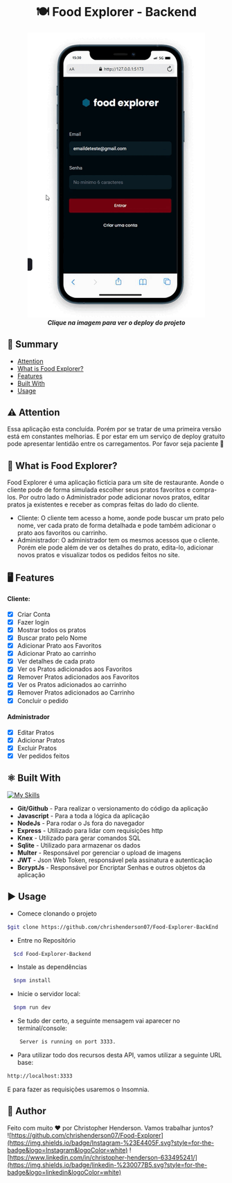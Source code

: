 <h1 align="center"> 🍽️ Food Explorer - Backend </h1>

<h5 align="center">
    <a href="https://food-explorer-2022.netlify.app/"> <img src="https://github.com/chrishenderson07/Food-Explorer/blob/master/public/apresentacao-mobile.gif?raw=true" alt="Capa do Food Explorer"></a><br>
    Clique na imagem para ver o deploy do projeto

</h5>

## :triangular_flag_on_post: Summary

- [Attention](#warning-attention)
- [What is Food Explorer?](#spaghetti-what-is-food-explorer)
- [Features](#desktop_computer-features)
- [Built With](#atom_symbol-built-with)
- [Usage](#arrow_forward-usage)

## :warning: Attention

Essa aplicação esta concluída. Porém por se tratar de uma primeira versão está em constantes melhorias. E por estar em um serviço de deploy gratuito pode apresentar lentidão entre os carregamentos. Por favor seja paciente :hugs:

## :spaghetti: What is Food Explorer?

Food Explorer é uma aplicação fictícia para um site de restaurante. Aonde o cliente pode de forma simulada escolher seus pratos favoritos e compra-los. Por outro lado o Administrador pode adicionar novos pratos, editar pratos ja existentes e receber as compras feitas do lado do cliente.

- Cliente: O cliente tem acesso a home, aonde pode buscar um prato pelo nome, ver cada prato de forma detalhada e pode também adicionar o prato aos favoritos ou carrinho.
- Administrador: O administrador tem os mesmos acessos que o cliente. Porém ele pode além de ver os detalhes do prato, edita-lo, adicionar novos pratos e visualizar todos os pedidos feitos no site.

## :desktop_computer: Features

#### Cliente:

- [x] Criar Conta
- [x] Fazer login
- [x] Mostrar todos os pratos
- [x] Buscar prato pelo Nome
- [x] Adicionar Prato aos Favoritos
- [x] Adicionar Prato ao carrinho
- [x] Ver detalhes de cada prato
- [x] Ver os Pratos adicionados aos Favoritos
- [x] Remover Pratos adicionados aos Favoritos
- [x] Ver os Pratos adicionados ao carrinho
- [x] Remover Pratos adicionados ao Carrinho
- [x] Concluir o pedido

#### Administrador

- [x] Editar Pratos
- [x] Adicionar Pratos
- [x] Excluir Pratos
- [x] Ver pedidos feitos

## :atom_symbol: Built With

[![My Skills](https://skillicons.dev/icons?i=js,nodejs,express,sqlite,git,github)](https://skillicons.dev)

- **Git/Github** - Para realizar o versionamento do código da aplicação
- **Javascript** - Para a toda a lógica da aplicação
- **NodeJs** - Para rodar o Js fora do navegador
- **Express** - Utilizado para lidar com requisições http
- **Knex** - Utilizado para gerar comandos SQL
- **Sqlite** - Utilizado para armazenar os dados
- **Multer** - Responsável por gerenciar o upload de imagens
- **JWT** - Json Web Token, responsável pela assinatura e autenticação
- **BcryptJs** - Responsável por Encriptar Senhas e outros objetos da aplicação

## :arrow_forward: Usage

- Comece clonando o projeto

```bash
$git clone https://github.com/chrishenderson07/Food-Explorer-BackEnd
```

- Entre no Repositório

```bash
  $cd Food-Explorer-Backend
```

- Instale as dependências

```bash
  $npm install
```

- Inicie o servidor local:

```bash
  $npm run dev
```

- Se tudo der certo, a seguinte mensagem vai aparecer no terminal/console:

```bash
    Server is running on port 3333.
```

- Para utilizar todo dos recursos desta API, vamos utilizar a seguinte URL base:

```bash
http://localhost:3333
```

E para fazer as requisições usaremos o Insomnia.

## 📜 Author

Feito com muito :heart: por Christopher Henderson. Vamos trabalhar juntos?<br>
![https://github.com/chrishenderson07/Food-Explorer](https://img.shields.io/badge/Instagram-%23E4405F.svg?style=for-the-badge&logo=Instagram&logoColor=white) ![https://www.linkedin.com/in/christopher-henderson-633495241/](https://img.shields.io/badge/linkedin-%230077B5.svg?style=for-the-badge&logo=linkedin&logoColor=white)
